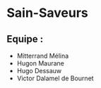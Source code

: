 # Sain-Saveurs

## Equipe : 
- Mitterrand Mélina
- Hugon Maurane
- Hugo Dessauw
- Victor Dalamel de Bournet
